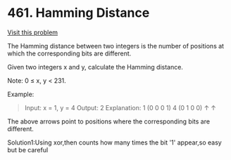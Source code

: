 # 461. Hamming Distance
[Visit this problem][1]

The Hamming distance between two integers is the number of positions at which the corresponding bits are different.

Given two integers x and y, calculate the Hamming distance.

Note:
0 ≤ x, y < 231.

Example:

>Input: x = 1, y = 4
Output: 2
Explanation:
1   (0 0 0 1)
4   (0 1 0 0)
       ↑   ↑

The above arrows point to positions where the corresponding bits are different.


Solution1:Using xor,then counts how many times the bit '1' appear,so easy but be careful

[1]: https://leetcode.com/problems/hamming-distance/description/
